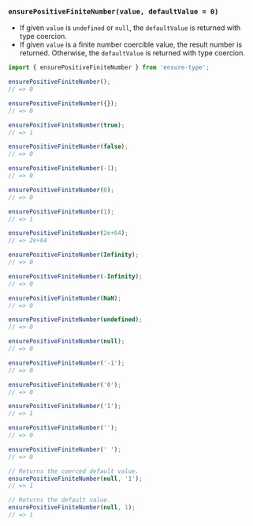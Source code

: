 ### `ensurePositiveFiniteNumber(value, defaultValue = 0)`

* If given `value` is `undefined` or `null`, the `defaultValue` is returned with type coercion.
* If given `value` is a finite number coercible value, the result number is returned. Otherwise, the `defaultValue` is returned with type coercion.

```js
import { ensurePositiveFiniteNumber } from 'ensure-type';

ensurePositiveFiniteNumber();
// => 0

ensurePositiveFiniteNumber({});
// => 0

ensurePositiveFiniteNumber(true);
// => 1

ensurePositiveFiniteNumber(false);
// => 0

ensurePositiveFiniteNumber(-1);
// => 0

ensurePositiveFiniteNumber(0);
// => 0

ensurePositiveFiniteNumber(1);
// => 1

ensurePositiveFiniteNumber(2e+64);
// => 2e+64

ensurePositiveFiniteNumber(Infinity);
// => 0

ensurePositiveFiniteNumber(-Infinity);
// => 0

ensurePositiveFiniteNumber(NaN);
// => 0

ensurePositiveFiniteNumber(undefined);
// => 0

ensurePositiveFiniteNumber(null);
// => 0

ensurePositiveFiniteNumber('-1');
// => 0

ensurePositiveFiniteNumber('0');
// => 0

ensurePositiveFiniteNumber('1');
// => 1

ensurePositiveFiniteNumber('');
// => 0

ensurePositiveFiniteNumber(' ');
// => 0

// Returns the coerced default value.
ensurePositiveFiniteNumber(null, '1');
// => 1

// Returns the default value.
ensurePositiveFiniteNumber(null, 1);
// => 1
```
